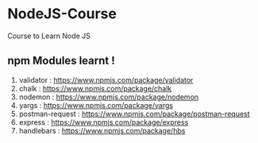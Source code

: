 # NodeJS-Course
Course to Learn Node JS

## npm Modules learnt !

1. validator : https://www.npmjs.com/package/validator
2. chalk : https://www.npmjs.com/package/chalk
3. nodemon : https://www.npmjs.com/package/nodemon
4. yargs : https://www.npmjs.com/package/yargs
5. postman-request : https://www.npmjs.com/package/postman-request
6. express : https://www.npmjs.com/package/express
7. handlebars : https://www.npmjs.com/package/hbs